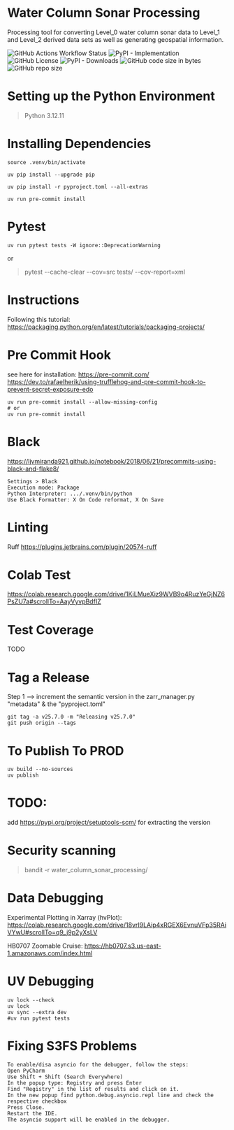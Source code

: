 # Water Column Sonar Processing
Processing tool for converting Level_0 water column sonar data to Level_1 and Level_2 derived data sets as well as generating geospatial information.

![GitHub Actions Workflow Status](https://img.shields.io/github/actions/workflow/status/CI-CMG/water-column-sonar-processing/test_action.yaml)
![PyPI - Implementation](https://img.shields.io/pypi/v/water-column-sonar-processing) ![GitHub License](https://img.shields.io/github/license/CI-CMG/water-column-sonar-processing) ![PyPI - Downloads](https://img.shields.io/pypi/dd/water-column-sonar-processing) ![GitHub code size in bytes](https://img.shields.io/github/languages/code-size/CI-CMG/water-column-sonar-processing) ![GitHub repo size](https://img.shields.io/github/repo-size/CI-CMG/water-column-sonar-processing)

# Setting up the Python Environment
> Python 3.12.11

# Installing Dependencies
```
source .venv/bin/activate

uv pip install --upgrade pip

uv pip install -r pyproject.toml --all-extras

uv run pre-commit install
```

# Pytest
```
uv run pytest tests -W ignore::DeprecationWarning
```
or
> pytest --cache-clear --cov=src tests/ --cov-report=xml

# Instructions
Following this tutorial:
https://packaging.python.org/en/latest/tutorials/packaging-projects/

# Pre Commit Hook
see here for installation: https://pre-commit.com/
https://dev.to/rafaelherik/using-trufflehog-and-pre-commit-hook-to-prevent-secret-exposure-edo
```
uv run pre-commit install --allow-missing-config
# or
uv run pre-commit install
```

# Black
https://ljvmiranda921.github.io/notebook/2018/06/21/precommits-using-black-and-flake8/
```
Settings > Black
Execution mode: Package
Python Interpreter: .../.venv/bin/python
Use Black Formatter: X On Code reformat, X On Save
```

# Linting
Ruff
https://plugins.jetbrains.com/plugin/20574-ruff

# Colab Test
https://colab.research.google.com/drive/1KiLMueXiz9WVB9o4RuzYeGjNZ6PsZU7a#scrollTo=AayVyvpBdfIZ

# Test Coverage
TODO

# Tag a Release
Step 1 --> increment the semantic version in the zarr_manager.py "metadata" & the "pyproject.toml"
```commandline
git tag -a v25.7.0 -m "Releasing v25.7.0"
git push origin --tags
```

# To Publish To PROD
```
uv build --no-sources
uv publish
```

# TODO:
add https://pypi.org/project/setuptools-scm/
for extracting the version

# Security scanning
> bandit -r water_column_sonar_processing/

# Data Debugging
Experimental Plotting in Xarray (hvPlot):
https://colab.research.google.com/drive/18vrI9LAip4xRGEX6EvnuVFp35RAiVYwU#scrollTo=q9_j9p2yXsLV

HB0707 Zoomable Cruise:
https://hb0707.s3.us-east-1.amazonaws.com/index.html


# UV Debugging
```
uv lock --check
uv lock
uv sync --extra dev
#uv run pytest tests
```

# Fixing S3FS Problems
```commandline
To enable/disa asyncio for the debugger, follow the steps:
Open PyCharm
Use Shift + Shift (Search Everywhere)
In the popup type: Registry and press Enter
Find "Registry" in the list of results and click on it.
In the new popup find python.debug.asyncio.repl line and check the respective checkbox
Press Close.
Restart the IDE.
The asyncio support will be enabled in the debugger.
```
